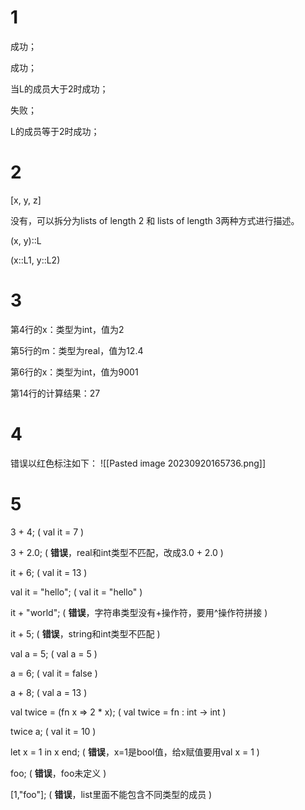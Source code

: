 # 1
成功；

成功；

当L的成员大于2时成功；

失败；

L的成员等于2时成功；

# 2
[x, y, z]

没有，可以拆分为lists of length 2 和 lists of length 3两种方式进行描述。

(x, y)::L

(x::L1, y::L2)

# 3
第4行的x：类型为int，值为2

第5行的m：类型为real，值为12.4

第6行的x：类型为int，值为9001

第14行的计算结果：27

# 4
错误以红色标注如下：
![[Pasted image 20230920165736.png]]

# 5
3 + 4; 
( val it = 7 )

3 + 2.0; 
( **错误**，real和int类型不匹配，改成3.0 + 2.0 )

it + 6;
( val it = 13 )

val it = "hello";
( val it = "hello" )

it + "world";
( **错误**，字符串类型没有+操作符，要用^操作符拼接 )

it + 5;
( **错误**，string和int类型不匹配 ) 

val a = 5;
( val a = 5 )

a = 6;
( val it = false ) 

a + 8;
( val a = 13 )

val twice = (fn x => 2 * x); 
( val twice = fn : int -> int ) 

twice a;
( val it = 10 ) 

let x = 1 in x end; 
( **错误**，x=1是bool值，给x赋值要用val x = 1 )

foo; 
( **错误**，foo未定义 )

[1,"foo"]; 
( **错误**，list里面不能包含不同类型的成员 )




